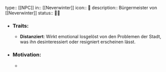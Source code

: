 type:: [[NPC]]
in:: [[Neverwinter]] 
icon:: 👤
description:: Bürgermeister von [[Neverwinter]] 
status:: 🤷‍♂️

- ### Traits:
	- **Distanziert**: Wirkt emotional losgelöst von den Problemen der Stadt, was ihn desinteressiert oder resigniert erscheinen lässt.
- ### Motivation:
	-